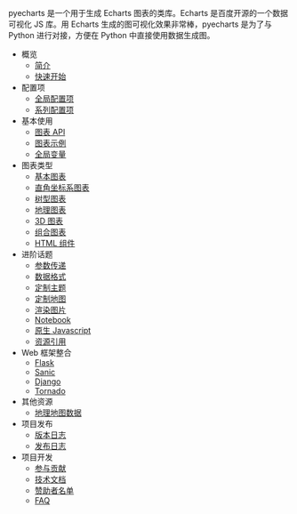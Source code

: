 pyecharts 是一个用于生成 Echarts 图表的类库。Echarts 是百度开源的一个数据可视化 JS 库。用 Echarts 生成的图可视化效果非常棒，pyecharts 是为了与 Python 进行对接，方便在 Python 中直接使用数据生成图。

- 概览
  - [简介](intro.md)
  - [快速开始](quickstart.md)
- 配置项
  - [全局配置项](global_options.md)
  - [系列配置项](series_options.md)
- 基本使用
  - [图表 API](chart_api.md)
  - [图表示例](demo_data.md)
  - [全局变量](global_vars.md)
- 图表类型
  - [基本图表](basic_charts.md)
  - [直角坐标系图表](rectangular_charts.md)
  - [树型图表](tree_charts.md)
  - [地理图表](geography_charts.md)
  - [3D 图表](3d_charts.md)
  - [组合图表](composite_charts.md)
  - [HTML 组件](html_components.md)
- 进阶话题
  - [参数传递](parameters.md)
  - [数据格式](data_format.md)
  - [定制主题](themes.md)
  - [定制地图](maps.md)
  - [渲染图片](render_images.md)
  - [Notebook](notebook.md)
  - [原生 Javascript](javascript.md)
  - [资源引用](assets_host.md)
- Web 框架整合
  - [Flask](web_flask.md)
  - [Sanic](web_sanic.md)
  - [Django](web_django.md)
  - [Tornado](web_tornado.md)
- 其他资源
  - [地理地图数据](datasets.md)
- 项目发布
  - [版本日志](changelog.md)
  - [发布日志](release-note/.md)
- 项目开发
  - [参与贡献](contribution.md)
  - [技术文档](technical.md)
  - [赞助者名单](donors.md)
  - [FAQ](faq.md)

